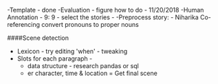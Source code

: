 -Template - done
-Evaluation - figure how to do - 11/20/2018
-Human Annotation - 9: 9 - select the stories - 
-Preprocess story: - Niharika
 Co-referencing convert pronouns to proper nouns
 
####Scene detection
  - Lexicon - try editing 'when' - tweaking
  - Slots for each paragraph - 
      - data structure - research pandas or sql
      - er character, time & location 
  = Get final scene 
  
  

